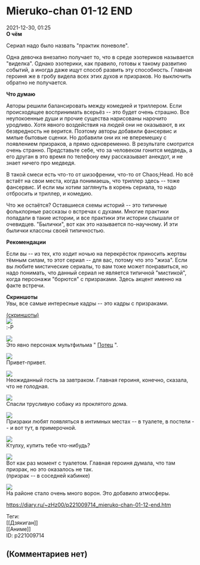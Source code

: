 Mieruko-chan 01-12 END
======================

  
2021-12-30, 01:25  
  **О чём**    
   
 Сериал надо было назвать "практик поневоле".   
   
 Одна девочка внезапно получает то, что в среде эзотериков называется "виделка". Однако эзотерики, как правило, готовы к такому развитию событий, а иногда даже ищут способ развить эту способность. Главная героиня же в гробу видела всех этих духов и призраков. Но выключить обратно не получается.   
   
  **Что думаю**    
   
 Авторы решили балансировать между комедией и триллером. Если происходящее воспринимать всерьёз -- это будет очень страшно. Все неупокоенные души и прочие существа нарисованы нарочито уродливо. Хотя явного воздействия на людей они не оказывают, в их безвредность не верится. Поэтому авторы добавили фансервис и милые бытовые сценки. Но добавили они их не вперемешку с появлением призраков, а прямо одновременно. В результате смотрится очень странно. Представьте себе, что за человеком гонится медведь, а его друган в это время по телефону ему рассказывает анекдот, и не знает ничего про медведя.   
   
 В такой смеси есть что-то от шизофрении, что-то от Chaos;Head. Но всё встаёт на свои места, когда понимаешь, что триллер здесь -- тоже фансервис. И если мы хотим заглянуть в корень сериала, то надо отбросить и триллер, и комедию.   
   
 Что же остаётся? Оставшиеся схемы историй -- это типичные фольклорные рассказы о встречах с духами. Многие практики попадали в такие истории, и все практики эти истории слышали от очевидцев. "Былички", вот как это называется по-научному. И эти былички классны своей типичностью.   
   
  **Рекомендации**    
   
 Если вы -- из тех, кто ходит ночью на перекрёсток приносить жертвы тёмным силам, то этот сериал -- для вас, потому что это "жиза". Если вы любите мистические сериалы, то вам тоже может понравиться, но надо понимать, что данный сериал не является типичной "мистикой", когда персонажи "борются" с призраками. Здесь акцент именно на факте встречи.   
   
  **Скриншоты**    
 Увы, все самые интересные кадры -- это кадры с призраками.   
   
  [(скриншоты)](https://zHz00.diary.ru/p221009714.htm?index=1#linkmore221009714m1)       
  [![](https://a.radikal.ru/a04/2112/66/b48051b2e085t.jpg)](https://a.radikal.ru/a04/2112/66/b48051b2e085.png)    
 :-P   
   
  [![](https://b.radikal.ru/b08/2112/72/3514087cbb4ct.jpg)](https://b.radikal.ru/b08/2112/72/3514087cbb4c.png)    
 Это явно персонаж мультфильма "  [Потец](https://youtu.be/jgoXt1zhHQs?t=322)  ".   
   
  [![](https://d.radikal.ru/d21/2112/dc/d974952d15fft.jpg)](https://d.radikal.ru/d21/2112/dc/d974952d15ff.png)    
 Привет-привет.   
   
  [![](https://b.radikal.ru/b29/2112/b5/9a124e9beebbt.jpg)](https://b.radikal.ru/b29/2112/b5/9a124e9beebb.png)    
 Неожиданный гость за завтраком. Главная героиня, конечно, сказала, что не голодная.   
   
  [![](https://a.radikal.ru/a13/2112/a3/cb8ad450b72at.jpg)](https://a.radikal.ru/a13/2112/a3/cb8ad450b72a.png)    
 Спасли трусливую собаку из проклятого дома.   
   
  [![](https://b.radikal.ru/b37/2112/6e/127225c96440t.jpg)](https://b.radikal.ru/b37/2112/6e/127225c96440.png)    
 Призраки любят появляться в интимных местах -- в туалете, в постели -- и вот тут, в примерочной.   
   
  [![](https://a.radikal.ru/a41/2112/4c/1c08e0df4c4bt.jpg)](https://a.radikal.ru/a41/2112/4c/1c08e0df4c4b.png)    
 Ктулху, купить тебе что-нибудь?   
   
  [![](https://a.radikal.ru/a29/2201/07/b293aca75e91t.jpg)](https://a.radikal.ru/a29/2201/07/b293aca75e91.png)    
 Вот как раз момент с туалетом. Главная героиня думала, что там призрак, но это оказалось не так.   
 (призрак -- в соседней кабинке)   
   
  [![](https://c.radikal.ru/c04/2112/bd/d9353ea0134ct.jpg)](https://c.radikal.ru/c04/2112/bd/d9353ea0134c.png)    
 На районе стало очень много ворон. Это добавило атмосферы.   
   
      
  
<https://diary.ru/~zHz00/p221009714_mieruko-chan-01-12-end.htm>  
  
Теги:  
[[Дзякиган]]  
[[Аниме]]  
ID: p221009714  


(Комментариев нет)
------------------